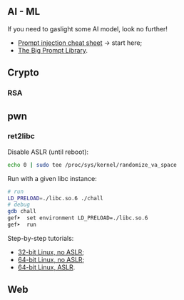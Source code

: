 ## AI - ML
If you need to gaslight some AI model, look no further!
- [Prompt injection cheat sheet](https://blog.seclify.com/prompt-injection-cheat-sheet/) → start here;
- [The Big Prompt Library](https://github.com/0xeb/TheBigPromptLibrary).

## Crypto

### RSA




## pwn

### ret2libc
Disable ASLR (until reboot):
```sh
echo 0 | sudo tee /proc/sys/kernel/randomize_va_space
```
Run with a given libc instance:
```sh
# run
LD_PRELOAD=./libc.so.6 ./chall
# debug
gdb chall
gef➤  set environment LD_PRELOAD=./libc.so.6
gef➤  run
```
Step-by-step tutorials:
- [32-bit Linux, no ASLR](https://www.ired.team/offensive-security/code-injection-process-injection/binary-exploitation/return-to-libc-ret2libc);
- [64-bit Linux, no ASLR](https://blog.techorganic.com/2015/04/21/64-bit-linux-stack-smashing-tutorial-part-2/);
- [64-bit Linux, ASLR](https://corruptedprotocol.medium.com/h-cktivitycon-2021-ctf-the-library-ret2libc-aslr-bypass-a83a8207f237).

## Web

